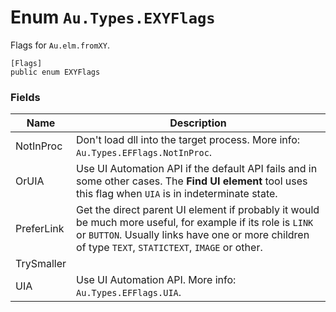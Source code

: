 # Enum `Au.Types.EXYFlags`

Flags for `Au.elm.fromXY`.

```
[Flags]
public enum EXYFlags
```

### Fields

| Name | Description |
| --- | --- |
| NotInProc | Don't load dll into the target process. More info: `Au.Types.EFFlags.NotInProc`. |
| OrUIA | Use UI Automation API if the default API fails and in some other cases. The **Find UI element** tool uses this flag when `UIA` is in indeterminate state. |
| PreferLink | Get the direct parent UI element if probably it would be much more useful, for example if its role is `LINK` or `BUTTON`. Usually links have one or more children of type `TEXT`, `STATICTEXT`, `IMAGE` or other. |
| TrySmaller |  |
| UIA | Use UI Automation API. More info: `Au.Types.EFFlags.UIA`. |
